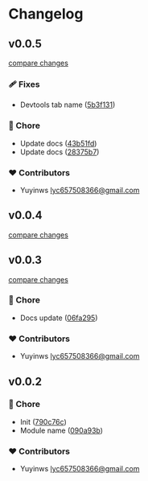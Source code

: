 # Changelog


## v0.0.5

[compare changes](https://github.com/yuyinws/chrome-devtools-embedded/compare/v0.0.4...v0.0.5)

### 🩹 Fixes

- Devtools tab name ([5b3f131](https://github.com/yuyinws/chrome-devtools-embedded/commit/5b3f131))

### 🏡 Chore

- Update docs ([43b51fd](https://github.com/yuyinws/chrome-devtools-embedded/commit/43b51fd))
- Update docs ([28375b7](https://github.com/yuyinws/chrome-devtools-embedded/commit/28375b7))

### ❤️ Contributors

- Yuyinws <lyc657508366@gmail.com>

## v0.0.4

[compare changes](https://github.com/yuyinws/chrome-devtools-embedded/compare/v0.0.3...v0.0.4)

## v0.0.3

[compare changes](https://github.com/yuyinws/chrome-devtools-embedded/compare/v0.0.2...v0.0.3)

### 🏡 Chore

- Docs update ([06fa295](https://github.com/yuyinws/chrome-devtools-embedded/commit/06fa295))

### ❤️ Contributors

- Yuyinws <lyc657508366@gmail.com>

## v0.0.2


### 🏡 Chore

- Init ([790c76c](https://github.com/yuyinws/chrome-devtools-embedded/commit/790c76c))
- Module name ([090a93b](https://github.com/yuyinws/chrome-devtools-embedded/commit/090a93b))

### ❤️ Contributors

- Yuyinws <lyc657508366@gmail.com>

